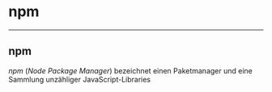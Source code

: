 # npm

---

## npm

_npm_ (_Node Package Manager_) bezeichnet einen Paketmanager und eine Sammlung unzähliger JavaScript-Libraries
